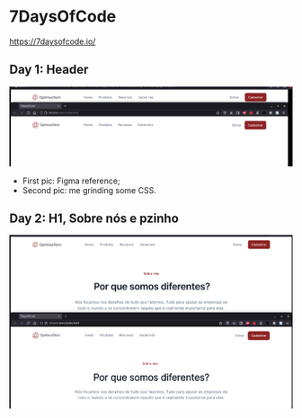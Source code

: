 # 7DaysOfCode
https://7daysofcode.io/

## Day 1: Header
![proof](https://raw.githubusercontent.com/petry078/7DaysOfCode/main/proof.png)
* First pic: Figma reference;
* Second pic: me grinding some CSS.

## Day 2: H1, Sobre nós e pzinho
![proof](https://raw.githubusercontent.com/petry078/7DaysOfCode/main/proof2.png)


